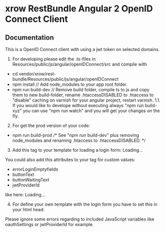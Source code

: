 xrow RestBundle Angular 2 OpenID Connect Client
===============================================

## Documentation

This is a OpenID Connect client with using a jwt token on selected domains.

1. For developing please edit the .ts-files in Resources/public/js/angular/openIDConnect/src and compile with
- cd vendor/xrow/rest-bundle/Resources/public/js/angular/openIDConnect
- npm install              // Add node_modules to your app root folder.
- npm run build-dev        // Remove build folder, compile ts to js and copy them to new build-folder, rename .htaccessDISABLED to .htaccess to "disable" caching on varnish for your angular project, restart varnish.
1.1. If you would like to develope without executing always "npm run build-xyz" you can use "npm run watch" and you will get your changes on the fly.

2. For get the prod version of your code:
- npm run build-prod       /* See "npm run build-dev" plus removing node_modules and renaming .htaccess to .htaccessDISABLED. */

3. Add this tag to your template for loading a login form:
<angular-sso-login-app>Loading...</angular-sso-login-app>

You could also add this attributes to your tag for custom values:
- errorLoginEmptyfields
- buttonText
- buttonWaitingText
- jwtProviderId

like here:
<angular-sso-login-app
     errorLoginEmptyfields="Your custom error output for empty fields" 
     buttonText="Your custom button submit text" 
     buttonWaitingText="Please wait custom text..." 
     jwtProviderId="yourCustomLocalStorageTokenName">Loading...</angular-sso-login-app>

4. For define your own template with the login form you have to set this in your html head:
<script>
    var pathToLoginTemplate = '/bundles/yourbundle/pathtologin.html';
</script>

Please ignore some errors regarding to included JavaScript variables like oauthSettings or jwtProviderId for example.
